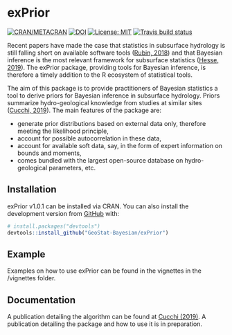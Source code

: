 
<!-- README.md is generated from README.Rmd. Please edit that file -->
exPrior
=======

<!-- badges: start -->
[![CRAN/METACRAN](https://img.shields.io/cran/v/exPrior)](https://cran.r-project.org/web/packages/exPrior/index.html) [![DOI](https://zenodo.org/badge/79215076.svg)](https://zenodo.org/badge/latestdoi/79215076) [![License: MIT](https://img.shields.io/badge/License-MIT-yellow.svg)](https://opensource.org/licenses/MIT) [![Travis build status](https://travis-ci.org/GeoStat-Bayesian/exPrior.svg?branch=master)](https://travis-ci.org/GeoStat-Bayesian/exPrior) <!-- badges: end -->

Recent papers have made the case that statistics in subsurface hydrology is still falling short on available software tools ([Rubin, 2018](https://www.hydrol-earth-syst-sci.net/22/5675/2018/)) and that Bayesian inference is the most relevant framework for subsurface statistics ([Hesse, 2019](https://www.frontiersin.org/articles/10.3389/feart.2019.00118/full)). The exPrior package, providing tools for Bayesian inference, is therefore a timely addition to the R ecosystem of statistical tools.

The aim of this package is to provide practitioners of Bayesian statistics a tool to derive priors for Bayesian inference in subsurface hydrology. Priors summarize hydro-geological knowledge from studies at similar sites ([Cucchi, 2019](https://www.sciencedirect.com/science/article/abs/pii/S0309170818309059)). The main features of the package are:

-   generate prior distributions based on external data only, therefore meeting the likelihood principle,
-   account for possible autocorrelation in these data,
-   account for available soft data, say, in the form of expert information on bounds and moments,
-   comes bundled with the largest open-source database on hydro-geological parameters, etc.

Installation
------------

exPrior v1.0.1 can be installed via CRAN. You can also install the development version from [GitHub](https://github.com/) with:

``` r
# install.packages("devtools")
devtools::install_github("GeoStat-Bayesian/exPrior")
```

Example
-------

Examples on how to use exPrior can be found in the vignettes in the /vignettes folder.

Documentation
-------------

A publication detailing the algorithm can be found at [Cucchi (2019)](https://www.sciencedirect.com/science/article/abs/pii/S0309170818309059). A publication detailing the package and how to use it is in preparation.
